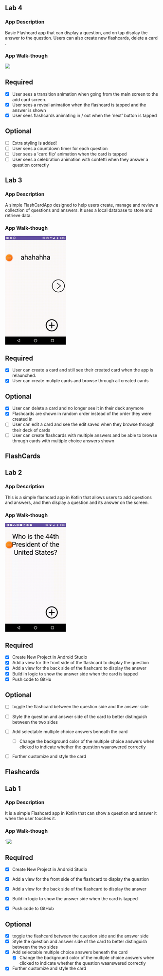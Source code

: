 ## Lab 4

### App Description
Basic Flashcard app that can display a question, and on tap display the answer to the question. Users can also create new flashcards, delete a card .

### App Walk-though


<img src="https://github.com/Vico509/FlashCards/blob/master/flashcardlab4_required.gif" width=200><br>

## Required
- [x] User sees a transition animation when going from the main screen to the add card screen.
- [x] User sees a reveal animation when the flashcard is tapped and the answer is shown
- [x] User sees flashcards animating in / out when the 'next' button is tapped

## Optional
- [ ] Extra styling is added!
- [ ] User sees a countdown timer for each question
- [ ] User sees a 'card flip' animation when the card is tapped
- [ ] User sees a celebration animation with confetti when they answer a question correctly

## Lab 3

### App Description
A simple FlashCardApp designed to help users create, manage and review a collection of questions and answers. It uses a local database to store and retrieve data.

### App Walk-though

<img src="https://github.com/Vico509/FlashCards/blob/master/lab3_optional.gif" width=200><br>

## Required
- [x] User can create a card and still see their created card when the app is relaunched.
- [x] User can create muliple cards and browse through all created cards

## Optional
- [x] User can delete a card and no longer see it in their deck anymore
- [x] Flashcards are shown in random order instead of the order they were created in
- [ ] User can edit a card and see the edit saved when they browse through their deck of cards
- [ ] User can create flashcards with multiple answers and be able to browse through cards with multiple choice answers shown

## FlashCards

## Lab 2

### App Description
This is a simple flashcard app in Kotlin  that allows users to add questions and answers, and then display a question and its answer on the screen.

### App Walk-though

<img src="https://github.com/Vico509/FlashCards/blob/master/card_lab2_required1.gif" width=200><br>



## Required
- [x] Create New Project in Android Studio
- [x] Add a view for the front side of the flashcard to display the question
- [x] Add a view for the back side of the flashcard to display the answer
- [x] Build in logic to show the answer side when the card is tapped
- [x] Push code to GitHu
## Optional
- [ ] toggle the flashcard between the question side and the answer side
- [ ] Style the question and answer side of the card to better distinguish between the two sides
- [ ] Add selectable multiple choice answers beneath the card
   - [ ] Change the background color of the multiple choice answers when clicked to indicate whether the question waanswered correctly
- [ ] Further customize and style the card




## Flashcards

## Lab 1

### App Description
It is a simple Flashcard app in Kotlin that can show a question and answer it when the user touches it.

### App Walk-though
`<img src="https://i.imgur.com/k5CKb4N.gif" width=200><br>

## Required
- [x] Create New Project in Android Studio
- [x] Add a view for the front side of the flashcard to display the question
- [x] Add a view for the back side of the flashcard to display the answer
- [x] Build in logic to show the answer side when the card is tapped
- [x] Push code to GitHub


## Optional
- [x] toggle the flashcard between the question side and the answer side
- [x] Style the question and answer side of the card to better distinguish between the two sides
- [x] Add selectable multiple choice answers beneath the card
   - [x] Change the background color of the multiple choice answers when clicked to indicate whether the question waanswered correctly
- [x] Further customize and style the card

